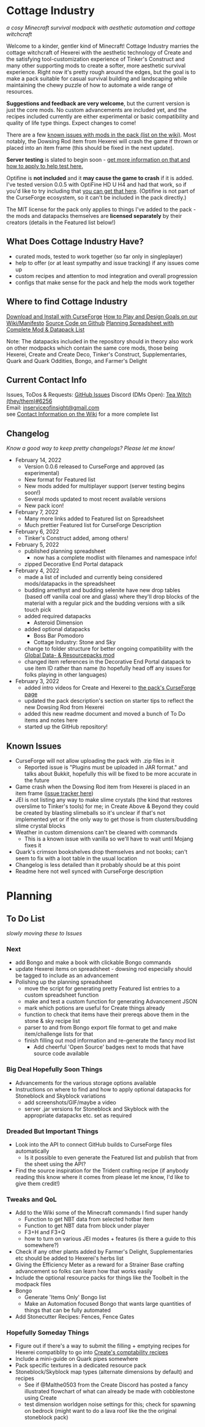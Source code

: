 # Cottage Industry
*a cosy Minecraft survival modpack with aesthetic automation and cottage witchcraft*

Welcome to a kinder, gentler kind of Minecraft! Cottage Industry marries the cottage witchcraft of Hexerei with the aesthetic technology of Create and the satisfying tool-customization experience of Tinker's Construct and many other supporting mods to create a softer, more aesthetic survival experience. Right now it's pretty rough around the edges, but the goal is to make a pack suitable for casual survival building and landscaping while maintaining the chewy puzzle of how to automate a wide range of resources.

**Suggestions and feedback are very welcome**, but the current version is just the core mods. No custom advancements are included yet, and the recipes included currently are either experimental or basic compatibility and quality of life type things. Expect changes to come!

There are a few [known issues with mods in the pack (list on the wiki)](https://github.com/FreshAlacrity/cottage-industry/wiki/Known-Issues). Most notably, the Dowsing Rod item from Hexerei will crash the game if thrown or placed into an item frame (this should be fixed in the next update).

**Server testing** is slated to begin soon - [get more information on that and how to apply to help test here.](https://github.com/FreshAlacrity/cottage-industry/wiki/Test-Servers)

Optifine is **not included** and it **may cause the game to crash** if it is added. I've tested version 0.0.5 with OptiFine HD U H4 and had that work, so if you'd like to try including that [you can get that here](https://www.curseforge.com/linkout?remoteUrl=https%253a%252f%252foptifine.net%252fdownloads). (Optifine is not part of the CurseForge ecosystem, so it can't be included in the pack directly.)

The MIT license for the pack only applies to things I've added to the pack - the mods and datapacks themselves are **licensed separately** by their creators (details in the Featured list below!)

## What Does Cottage Industry Have?
- curated mods, tested to work together (so far only in singleplayer)
- help to offer (or at least sympathy and issue tracking) if any issues come up
- custom recipes and attention to mod integration and overall progression
- configs that make sense for the pack and help the mods work together

## Where to find Cottage Industry
[Download and Install with CurseForge](https://www.curseforge.com/minecraft/modpacks/cottage-industry)
[How to Play and Design Goals on our Wiki/Manifesto](https://github.com/FreshAlacrity/cottage-industry/wiki)
[Source Code on Github](https://github.com/FreshAlacrity/cottage-industry)
[Planning Spreadsheet with Complete Mod & Datapack List](https://docs.google.com/spreadsheets/d/1MNArZYOw71WiJqb6-LdFV4QfBXVaWCjCc2xgWQWzSKI/edit?usp=sharing)

Note: The datapacks included in the repository should in theory also work on other modpacks which contain the same core mods, those being Hexerei, Create and Create Deco, Tinker's Construct, Supplementaries, Quark and Quark Oddities, Bongo, and Farmer's Delight

## Current Contact Info
Issues, ToDos & Requests: [GitHub Issues](https://github.com/FreshAlacrity/cottage-industry/issues)
Discord (DMs Open): [Tea Witch (they/them)#6256](https://discordapp.com/users/Tea%20Witch%20(they/them)#6256)  
Email: [inserviceofinsight@gmail.com](mailto:inserviceofinsight@gmail.com)  
see [Contact Information on the Wiki](https://github.com/FreshAlacrity/cottage-industry/wiki/Contact-Information) for a more complete list

## Changelog
*Know a good way to keep pretty changelogs? Please let me know!*
- February 14, 2022
  - Version 0.0.6 released to CurseForge and approved (as experimental)
  - New format for Featured list
  - New mods added for multiplayer support (server testing begins soon!)
  - Several mods updated to most recent available versions
  - New pack icon!
- February 7, 2022
  - Many more links added to Featured list on Spreadsheet
  - Much prettier Featured list for CurseForge Description
- February 6, 2022
  - Tinker's Construct added, among others!
- February 5, 2022
  - published planning spreadsheet
    - now has a complete modlist with filenames and namespace info!
  - zipped Decorative End Portal datapack
- February 4, 2022
  - made a list of included and currently being considered mods/datapacks in the spreadsheet
  - budding amethyst and budding selenite have new drop tables (based off vanilla coal ore and glass) where they'll drop blocks of the material with a regular pick and the budding versions with a silk touch pick
  - added required datapacks
    - Asteroid Dimension
  - added optional datapacks
    - Boss Bar Pomodoro
    - Cottage Industry: Stone and Sky
  - change to folder structure for better ongoing compatibility with the [Global Data- & Resourcepacks mod](https://www.curseforge.com/minecraft/mc-mods/drp-global-datapack)
  - changed item references in the Decorative End Portal datapack to use item ID rather than name (to hopefully head off any issues for folks playing in other languages)
- February 3, 2022
  - added intro videos for Create and Hexerei to [the pack's CurseForge page](https://www.curseforge.com/minecraft/modpacks/cottage-industry)
  - updated the pack description's section on starter tips to reflect the new Dowsing Rod from Hexerei
  - added this new readme document and moved a bunch of To Do items and notes here
  - started up the GitHub repository!

## Known Issues
- CurseForge will not allow uploading the pack with .zip files in it
  - Reported issue is "Plugins must be uploaded in JAR format." and talks about Bukkit, hopefully this will be fixed to be more accurate in the future
- Game crash when the Dowsing Rod item from Hexerei is placed in an item frame ([issue tracker here](https://github.com/JoeFoxe/Hexerei-1.18/issues/15))
- JEI is not listing any way to make slime crystals (the kind that restores overslime to Tinker's tools) for me; in Create Above & Beyond they could be created by blasting slimeballs so it's unclear if that's not implemented yet or if the only way to get those is from clusters/budding slime crystal blocks
- Weather in custom dimensions can't be cleared with commands
  - This is a known issue with vanilla so we'll have to wait until Mojang fixes it
- Quark's crimson bookshelves drop themselves and not books; can't seem to fix with a loot table in the usual location
- Changelog is less detailed than it probably should be at this point
- Readme here not well synced with CurseForge description

# Planning
## To Do List
*slowly moving these to Issues*

### Next
- add Bongo and make a book with clickable Bongo commands
- update Hexerei items on spreadsheet - dowsing rod especially should be tagged to include as an advancement
- Polishing up the planning spreadsheet
  - move the script for generating pretty Featured list entries to a custom spreadsheet function
  - make and test a custom function for generating Advancement JSON
  - mark which potions are useful for Create things already
  - function to check that items have their prereqs above them in the stone & sky recipe list
  - parser to and from Bongo export file format to get and make item/challenge lists for that
  - finish filling out mod information and re-generate the fancy mod list
    - Add cheerful 'Open Source' badges next to mods that have source code available

### Big Deal Hopefully Soon Things
- Advancements for the various storage options available
- Instructions on where to find and how to apply optional datapacks for Stoneblock and Skyblock variations
  - add screenshots/GIF/maybe a video
  - server .jar versions for Stoneblock and Skyblock with the appropriate datapacks etc. set as required

### Dreaded But Important Things
- Look into the API to connect GitHub builds to CurseForge files automatically
  - Is it possible to even generate the Featured list and publish that from the sheet using the API?
- Find the source inspiration for the Trident crafting recipe (if anybody reading this know where it comes from please let me know, I'd like to give them credit!)

### Tweaks and QoL
- Add to the Wiki some of the Minecraft commands I find super handy
  - Function to get NBT data from selected hotbar item
  - Function to get NBT data from block under player
  - F3+H and F3+Q
  - how to turn on various JEI modes + features (is there a guide to this somewhere?)
- Check if any other plants added by Farmer's Delight, Supplementaries etc should be added to Hexerei's herbs list
- Giving the Efficiency Meter as a reward for a Strainer Base crafting advancement so folks can learn how that works easily
- Include the optional resource packs for things like the Toolbelt in the modpack files
- Bongo
  - Generate 'Items Only' Bongo list
  - Make an Automation focused Bongo that wants large quantities of things that can be fully automated
- Add Stonecutter Recipes: Fences, Fence Gates

### Hopefully Someday Things
- Figure out if there's a way to submit the filling + emptying recipes for Hexerei compatiblity to go into [Create's comptability recipes](https://github.com/Creators-of-Create/Create/tree/mc1.18/dev/src/main/resources/data/create/recipes/compat)
- Include a mini-guide on Quark pipes somewhere
- Pack specific textures in a dedicated resource pack
- Stoneblock/Skyblock map types (alternate dimensions by default) and recipes
  - See if @Malthe0503 from the Create Discord has posted a fancy illustrated flowchart of what can already be made with cobblestone using Create
  - test dimension worldgen noise settings for this; check for spawning on bedrock (might want to do a lava roof like the the original stoneblock pack)
